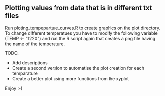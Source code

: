 Plotting values from data that is in different txt files
---


Run ploting_tempeparture_curves.R to create graphics on the plot directory.
To change different temperatues you have to modify the following variable (TEMP <- "1220")
and run the R script again that creates a png file having the name of the temperature.


TODO.
* Add descriptions
* Create a second version to automatise the plot creation for each temparature
* Create a better plot using more functions from the xyplot


Enjoy :-)

